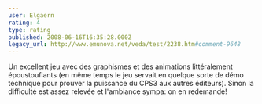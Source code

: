 ```yaml
---
user: Elgaern
rating: 4
type: rating
published: 2008-06-16T16:35:28.000Z
legacy_url: http://www.emunova.net/veda/test/2238.htm#comment-9648
---
```

Un excellent jeu avec des graphismes et des animations littéralement époustouflants (en même temps le jeu servait en quelque sorte de démo technique pour prouver la puissance du CPS3 aux autres éditeurs). Sinon la difficulté est assez relevée et l'ambiance sympa: on en redemande!